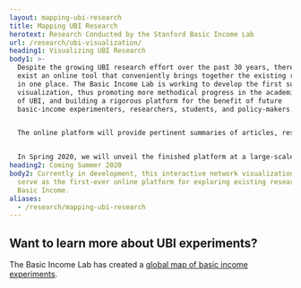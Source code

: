 ```yaml
---
layout: mapping-ubi-research
title: Mapping UBI Research
herotext: Research Conducted by the Stanford Basic Income Lab
url: /research/ubi-visualization/
heading1: Visualizing UBI Research
body1: >-
  Despite the growing UBI research effort over the past 30 years, there does not
  exist an online tool that conveniently brings together the existing research
  in one place. The Basic Income Lab is working to develop the first such
  visualization, thus promoting more methodical progress in the academic field
  of UBI, and building a rigorous platform for the benefit of future
  basic-income experimenters, researchers, students, and policy-makers.


  The online platform will provide pertinent summaries of articles, research papers, books produced on UBI to date, highlighting important findings from each and ensuring that core areas such as health, crime, race, stigma, childhood poverty and gender equity are covered.


  In Spring 2020, we will unveil the finished platform at a large-scale event. Stay tuned for more updates on our progress!
heading2: Coming Summer 2020
body2: Currently in development, this interactive network visualization will
  serve as the first-ever online platform for exploring existing research on
  Basic Income.
aliases:
  - /research/mapping-ubi-research
---
```

## Want to learn more about UBI experiments?

The Basic Income Lab has created a [global map of basic income experiments](https://basicincome.stanford.edu/experiments-map/).